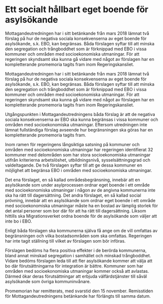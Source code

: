 # Ett socialt hållbart eget boende för asylsökande

Mottagandeutredningen har i sitt betänkande från mars 2018 lämnat två förslag på hur de negativa sociala konsekvenserna av eget boende för asylsökande, s.k. EBO, kan begränsas. Båda förslagen syftar till att minska den segregation och trångboddhet som är förknippad med EBO i vissa kommuner och områden med socioekonomiska utmaningar. För att regeringen skyndsamt ska kunna gå vidare med något av förslagen har en kompletterande promemoria tagits fram inom Regeringskansliet.

Mottagandeutredningen har i sitt betänkande från mars 2018 lämnat två förslag på hur de negativa sociala konsekvenserna av eget boende för asylsökande, s.k. EBO, kan begränsas. Båda förslagen syftar till att minska den segregation och trångboddhet som är förknippad med EBO i vissa kommuner och områden med socioekonomiska utmaningar. För att regeringen skyndsamt ska kunna gå vidare med något av förslagen har en kompletterande promemoria tagits fram inom Regeringskansliet.

Utgångspunkten i Mottagandeutredningens båda förslag är att de negativa sociala konsekvenserna av EBO ska kunna begränsas i vissa kommuner och områden med socioekonomiska utmaningar. Eftersom utredningen inte lämnat fullständiga förslag avseende hur begränsningen ska göras har en kompletterande promemoria tagits fram.

Inom ramen för regeringens långsiktiga satsning på kommuner och områden med socioekonomiska utmaningar har regeringen identifierat 32 kommuner med delområden som har stora socioekonomiska utmaningar utifrån kriterierna arbetslöshet, utbildningsnivå, sysselsättningsgrad och valdeltagande. De två förslagen syftar till att ge dessa kommuner en möjlighet att begränsa EBO i områden med socioekonomiska utmaningar.

Det ena förslaget, en så kallad områdesbegränsning, innebär att en asylsökande som under asylprocessen ordnar eget boende i ett område med socioekonomiska utmaningar i någon av de angivna kommunerna inte ska ha rätt till dagersättning. Det andra förslaget, en så kallad social prövning, innebär att en asylsökande som ordnar eget boende i ett område med socioekonomiska utmaningar måste ha en bostad av lämplig storlek för det antal personer som bor där för att ha rätt till dagersättning. Liksom hittills ska Migrationsverket ordna boende för de asylsökande som väljer att inte bo i EBO.

Enligt båda förslagen ska kommunerna själva få ange om de vill omfattas av begränsningen och vilka bostadsområden som ska omfattas. Regeringen har inte tagit ställning till vilket av förslagen som bör införas.

Förslagen bedöms ha flera positiva effekter i de berörda kommunerna, bland annat minskad segregation i samhället och minskad trångboddhet. Vidare bedöms förslagen leda till att fler asylsökande kommer att välja att bo där förutsättningarna för integration är bättre. Kommuner som har områden med socioekonomiska utmaningar kommer också att avlastas. Därmed ökar deras förutsättningar att erbjuda välfärdstjänster till såväl asylsökande som övriga kommuninvånare.

Promemorian har remitterats, med svarstid den 15 november. Remisstiden för Mottagandeutredningens betänkande har förlängts till samma datum.
